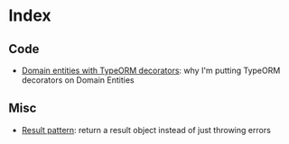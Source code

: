 # Index

## Code

- [Domain entities with TypeORM decorators](./domain-entities-with-typeorm-decorators.md): why I'm putting TypeORM decorators on Domain Entities

## Misc

- [Result pattern](./result-pattern.md): return a result object instead of just throwing errors
